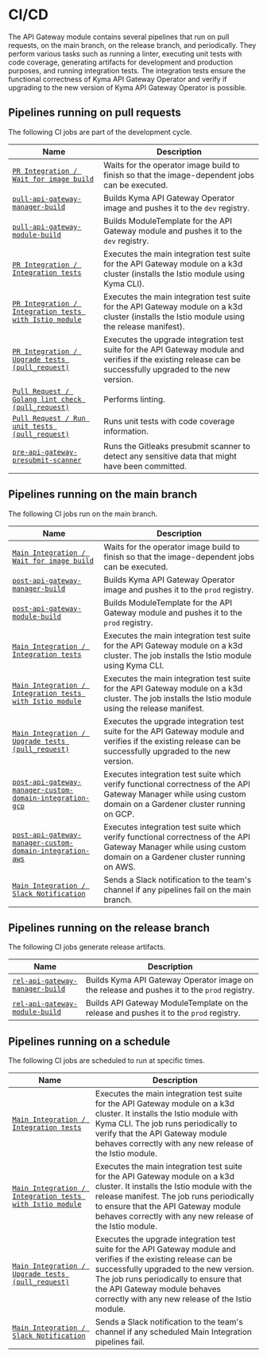# CI/CD
The API Gateway module contains several pipelines that run on pull requests, on the main branch, on the release branch, and periodically. They perform various tasks such as running a linter, executing unit tests with code coverage, generating artifacts for development and production purposes, and running integration tests. The integration tests ensure the functional correctness of Kyma API Gateway Operator and verify if upgrading to the new version of Kyma API Gateway Operator is possible.

## Pipelines running on pull requests

The following CI jobs are part of the development cycle.

| Name                                                                                                                                             | Description                                                                                                                                                  |
|--------------------------------------------------------------------------------------------------------------------------------------------------|--------------------------------------------------------------------------------------------------------------------------------------------------------------|
| [`PR Integration / Wait for image build`]()                                                                                                      | Waits for the operator image build to finish so that the image-dependent jobs can be executed.                                                               |
| [`pull-api-gateway-manager-build`](https://github.com/kyma-project/test-infra/blob/main/prow/jobs/api-gateway/api-gateway-manager-build.yaml#L6) | Builds Kyma API Gateway Operator image and pushes it to the `dev` registry.                                                                                  |
| [`pull-api-gateway-module-build`](https://github.com/kyma-project/test-infra/blob/main/prow/jobs/api-gateway/api-gateway-manager-build.yaml#L55) | Builds ModuleTemplate for the API Gateway module and pushes it to the `dev` registry.                                                                        |
| [`PR Integration / Integration tests`]()                                                                                                         | Executes the main integration test suite for the API Gateway module on a k3d cluster (installs the Istio module using Kyma CLI).                                  |
| [`PR Integration / Integration tests with Istio module`]()                                                                                       | Executes the main integration test suite for the API Gateway module on a k3d cluster (installs the Istio module using the release manifest).                          |
| [`PR Integration / Upgrade tests (pull_request)`]()                                                                                              | Executes the upgrade integration test suite for the API Gateway module and verifies if the existing release can be successfully upgraded to the new version. |
| [`Pull Request / Golang lint check (pull_request)`]()                                                                                            | Performs linting.                                                                                                                                            |
| [`Pull Request / Run unit tests (pull_request)`]()                                                                                               | Runs unit tests with code coverage information.                                                                                                              |
| [`pre-api-gateway-presubmit-scanner`](https://github.com/kyma-project/test-infra/blob/main/prow/jobs/test-infra/presubmit-scanner.yaml#L412)     | Runs the Gitleaks presubmit scanner to detect any sensitive data that might have been committed.                                                             |

## Pipelines running on the main branch

The following CI jobs run on the main branch.

| Name                                                                                                                                                                                  | Description                                                                                                                                                    |
|---------------------------------------------------------------------------------------------------------------------------------------------------------------------------------------|----------------------------------------------------------------------------------------------------------------------------------------------------------------|
| [`Main Integration / Wait for image build`]()                                                                                                                                         | Waits for the operator image build to finish so that the image-dependent jobs can be executed.                                                                 |
| [`post-api-gateway-manager-build`](https://github.com/kyma-project/test-infra/blob/main/prow/jobs/api-gateway/api-gateway-manager-build.yaml#L194)                                    | Builds Kyma API Gateway Operator image and pushes it to the `prod` registry.                                                                                   |
| [`post-api-gateway-module-build`](https://github.com/kyma-project/test-infra/blob/main/prow/jobs/api-gateway/api-gateway-manager-build.yaml#L102)                                     | Builds ModuleTemplate for the API Gateway module and pushes it to the `prod` registry.                                                                         |
| [`Main Integration / Integration tests`]()                                                                                                                                            | Executes the main integration test suite for the API Gateway module on a k3d cluster. The job installs the Istio module using Kyma CLI.                                    |
| [`Main Integration / Integration tests with Istio module`]()                                                                                                                          | Executes the main integration test suite for the API Gateway module on a k3d cluster. The job installs the Istio module using the release manifest.                        |
| [`Main Integration / Upgrade tests (pull_request)`]()                                                                                                                                 | Executes the upgrade integration test suite for the API Gateway module and verifies if the existing release can be successfully upgraded to the new version.   |
| [`post-api-gateway-manager-custom-domain-integration-gcp`](https://github.com/kyma-project/test-infra/blob/main/prow/jobs/api-gateway/api-gateway-manager-integration-tests.yaml#L6)  | Executes integration test suite which verify functional correctness of the API Gateway Manager while using custom domain on a Gardener cluster running on GCP. |
| [`post-api-gateway-manager-custom-domain-integration-aws`](https://github.com/kyma-project/test-infra/blob/main/prow/jobs/api-gateway/api-gateway-manager-integration-tests.yaml#L58) | Executes integration test suite which verify functional correctness of the API Gateway Manager while using custom domain on a Gardener cluster running on AWS. |
| [`Main Integration / Slack Notification`]()                                                                                                                                           | Sends a Slack notification to the team's channel if any pipelines fail on the main branch.                                                                     |

## Pipelines running on the release branch

The following CI jobs generate release artifacts.

| Name                                                                                                                                              | Description                                                                                 |
|---------------------------------------------------------------------------------------------------------------------------------------------------|---------------------------------------------------------------------------------------------|
| [`rel-api-gateway-manager-build`](https://github.com/kyma-project/test-infra/blob/main/prow/jobs/api-gateway/api-gateway-manager-build.yaml#L247) | Builds Kyma API Gateway Operator image on the release and pushes it to the `prod` registry. |
| [`rel-api-gateway-module-build`](https://github.com/kyma-project/test-infra/blob/main/prow/jobs/api-gateway/api-gateway-manager-build.yaml#L147)  | Builds API Gateway ModuleTemplate on the release and pushes it to the `prod` registry.      |

## Pipelines running on a schedule

The following CI jobs are scheduled to run at specific times.

| Name                                                         | Description                                                                                                                                                                                                                                         |
|--------------------------------------------------------------|-----------------------------------------------------------------------------------------------------------------------------------------------------------------------------------------------------------------------------------------------------|
| [`Main Integration / Integration tests`]()                   | Executes the main integration test suite for the API Gateway module on a k3d cluster. It installs the Istio module with Kyma CLI. The job runs periodically to verify that the API Gateway module behaves correctly with any new release of the Istio module.                                  |
| [`Main Integration / Integration tests with Istio module`]() | Executes the main integration test suite for the API Gateway module on a k3d cluster. It installs the Istio module with the release manifest. The job runs periodically to ensure that the API Gateway module behaves correctly with any new release of the Istio module.                      |
| [`Main Integration / Upgrade tests (pull_request)`]()        | Executes the upgrade integration test suite for the API Gateway module and verifies if the existing release can be successfully upgraded to the new version. The job runs periodically to ensure that the API Gateway module behaves correctly with any new release of the Istio module. |
| [`Main Integration / Slack Notification`]()                  | Sends a Slack notification to the team's channel if any scheduled Main Integration pipelines fail.                                                                                                                                                  |
